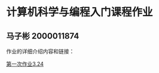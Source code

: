# 计算机科学与编程入门课程作业
## 马子彬 2000011874
作业的详细介绍内容和链接：

[第一次作业3.24](https://marchbean.github.io/Homework/计算机科学与编程入门课程第一次作业.md)
